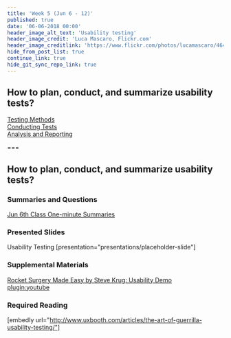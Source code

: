 ```yaml
---
title: 'Week 5 (Jun 6 - 12)'
published: true
date: '06-06-2018 00:00'
header_image_alt_text: 'Usability testing'
header_image_credit: 'Luca Mascaro, Flickr.com'
header_image_creditlink: 'https://www.flickr.com/photos/lucamascaro/4642289926/in/album-72157624141181008/'
hide_from_post_list: true
continue_link: true
hide_git_sync_repo_link: true
---
```


## How to plan, conduct, and summarize usability tests?  
[Testing Methods](../../presentations/placeholder-slide?target=_blank#/placeholder-slide-4)  
[Conducting Tests](../../presentations/placeholder-slide?target=_blank#/placeholder-slide-5)  
[Analysis and Reporting](../../presentations/placeholder-slide?target=_blank#/placeholder-slide-6)  

===

## **How to plan, conduct, and summarize usability tests?**

### Summaries and Questions  
[Jun 6th Class One-minute Summaries](https://sso.canvaslms.com/courses/1413912/assignments/9519522)

### Presented Slides  
Usability Testing
[presentation="presentations/placeholder-slide"]

### Supplemental Materials  
[Rocket Surgery Made Easy by Steve Krug: Usability Demo](https://www.youtube.com/watch?v=QckIzHC99Xc)  
[plugin:youtube](https://www.youtube.com/watch?v=QckIzHC99Xc)

### Required Reading  
[embedly url="http://www.uxbooth.com/articles/the-art-of-guerrilla-usability-testing/"]
